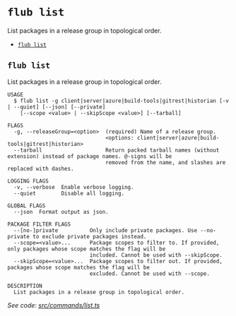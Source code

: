 `flub list`
===========

List packages in a release group in topological order.

* [`flub list`](#flub-list)

## `flub list`

List packages in a release group in topological order.

```
USAGE
  $ flub list -g client|server|azure|build-tools|gitrest|historian [-v | --quiet] [--json] [--private]
    [--scope <value> | --skipScope <value>] [--tarball]

FLAGS
  -g, --releaseGroup=<option>  (required) Name of a release group.
                               <options: client|server|azure|build-tools|gitrest|historian>
  --tarball                    Return packed tarball names (without extension) instead of package names. @-signs will be
                               removed from the name, and slashes are replaced with dashes.

LOGGING FLAGS
  -v, --verbose  Enable verbose logging.
  --quiet        Disable all logging.

GLOBAL FLAGS
  --json  Format output as json.

PACKAGE FILTER FLAGS
  --[no-]private          Only include private packages. Use --no-private to exclude private packages instead.
  --scope=<value>...      Package scopes to filter to. If provided, only packages whose scope matches the flag will be
                          included. Cannot be used with --skipScope.
  --skipScope=<value>...  Package scopes to filter out. If provided, packages whose scope matches the flag will be
                          excluded. Cannot be used with --scope.

DESCRIPTION
  List packages in a release group in topological order.
```

_See code: [src/commands/list.ts](https://github.com/microsoft/FluidFramework/blob/main/build-tools/packages/build-cli/src/commands/list.ts)_
